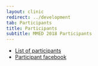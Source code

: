 ```yaml
---
layout: clinic
redirect: ../development
tab: Participants
title: Participants
subtitle: MMED 2018 Participants
---
```


- [List of participants](./participantList)
- [Participant facebook](./participantFacebook)

